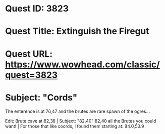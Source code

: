 # Quest ID: 3823
# Quest Title: Extinguish the Firegut
# Quest URL: https://www.wowhead.com/classic/quest=3823
# Subject: "Cords"
The enterence is at 76,47 and the brutes are rare spawn of the ogres...

Edit: Brute cave at 82,38 | Subject: "82,40"
82,40 all the Brutes you could want! | For those that like coords, I found them starting at: 84.0,53.9